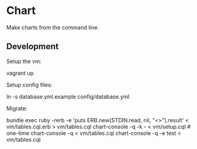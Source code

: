 # Chart

Make charts from the command line.

## Development

Setup the vm:

   vagrant up

Setup config files:

   ln -s database.yml.example config/database.yml

Migrate:

   bundle exec ruby -rerb -e 'puts ERB.new(STDIN.read, nil, "<>").result' < vm/tables.cql.erb > vm/tables.cql
   chart-console -q -k - < vm/setup.cql  # one-time
   chart-console -q < vm/tables.cql
   chart-console -q -e test < vm/tables.cql
